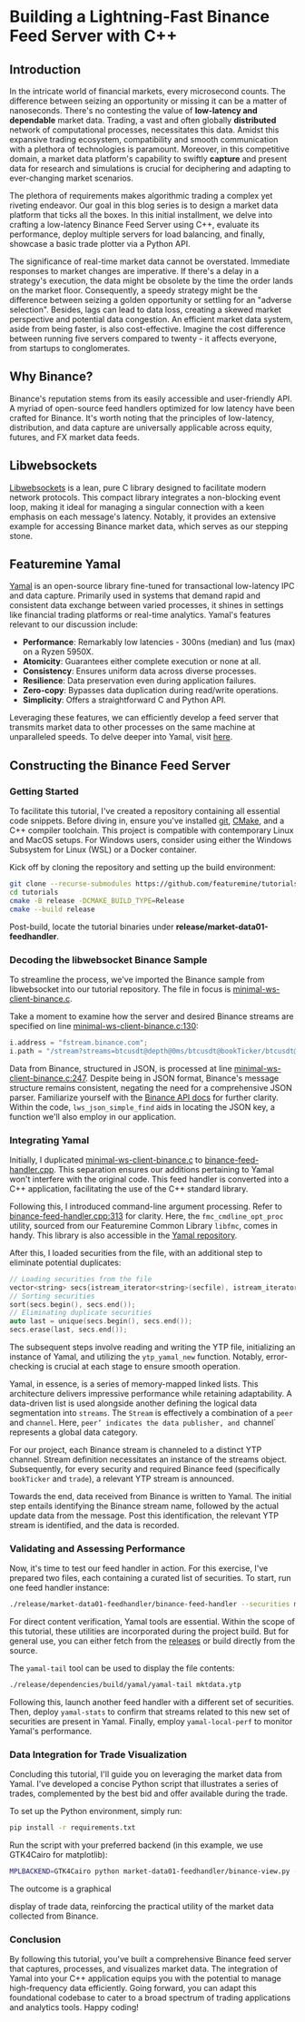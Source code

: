 # Building a Lightning-Fast Binance Feed Server with C++

## **Introduction**

In the intricate world of financial markets, every microsecond counts. The difference between seizing an opportunity or missing it can be a matter of nanoseconds. There's no contesting the value of **low-latency and dependable** market data. Trading, a vast and often globally **distributed** network of computational processes, necessitates this data. Amidst this expansive trading ecosystem, compatibility and smooth communication with a plethora of technologies is paramount. Moreover, in this competitive domain, a market data platform's capability to swiftly **capture** and present data for research and simulations is crucial for deciphering and adapting to ever-changing market scenarios.

The plethora of requirements makes algorithmic trading a complex yet riveting endeavor. Our goal in this blog series is to design a market data platform that ticks all the boxes. In this initial installment, we delve into crafting a low-latency Binance Feed Server using C++, evaluate its performance, deploy multiple servers for load balancing, and finally, showcase a basic trade plotter via a Python API.

The significance of real-time market data cannot be overstated. Immediate responses to market changes are imperative. If there's a delay in a strategy's execution, the data might be obsolete by the time the order lands on the market floor. Consequently, a speedy strategy might be the difference between seizing a golden opportunity or settling for an "adverse selection". Besides, lags can lead to data loss, creating a skewed market perspective and potential data congestion. An efficient market data system, aside from being faster, is also cost-effective. Imagine the cost difference between running five servers compared to twenty - it affects everyone, from startups to conglomerates.

## **Why Binance?**
Binance's reputation stems from its easily accessible and user-friendly API. A myriad of open-source feed handlers optimized for low latency have been crafted for Binance. It's worth noting that the principles of low-latency, distribution, and data capture are universally applicable across equity, futures, and FX market data feeds.

## **Libwebsockets**
[Libwebsockets](https://github.com/warmcat/libwebsockets) is a lean, pure C library designed to facilitate modern network protocols. This compact library integrates a non-blocking event loop, making it ideal for managing a singular connection with a keen emphasis on each message's latency. Notably, it provides an extensive example for accessing Binance market data, which serves as our stepping stone.

## **Featuremine Yamal**
[Yamal](https://github.com/featuremine/yamal) is an open-source library fine-tuned for transactional low-latency IPC and data capture. Primarily used in systems that demand rapid and consistent data exchange between varied processes, it shines in settings like financial trading platforms or real-time analytics. Yamal's features relevant to our discussion include:
- **Performance**: Remarkably low latencies - 300ns (median) and 1us (max) on a Ryzen 5950X.
- **Atomicity**: Guarantees either complete execution or none at all.
- **Consistency**: Ensures uniform data across diverse processes.
- **Resilience**: Data preservation even during application failures.
- **Zero-copy**: Bypasses data duplication during read/write operations.
- **Simplicity**: Offers a straightforward C and Python API.

Leveraging these features, we can efficiently develop a feed server that transmits market data to other processes on the same machine at unparalleled speeds. To delve deeper into Yamal, visit [here](https://github.com/featuremine/yamal).

## **Constructing the Binance Feed Server**

### **Getting Started**

To facilitate this tutorial, I've created a repository containing all essential code snippets. Before diving in, ensure you've installed [git](https://git-scm.com/downloads), [CMake](https://cmake.org/download), and a C++ compiler toolchain. This project is compatible with contemporary Linux and MacOS setups. For Windows users, consider using either the Windows Subsystem for Linux (WSL) or a Docker container.

Kick off by cloning the repository and setting up the build environment:
```bash
git clone --recurse-submodules https://github.com/featuremine/tutorials
cd tutorials
cmake -B release -DCMAKE_BUILD_TYPE=Release
cmake --build release
```
Post-build, locate the tutorial binaries under **release/market-data01-feedhandler**.

### **Decoding the libwebsocket Binance Sample**

To streamline the process, we've imported the Binance sample from libwebsocket into our tutorial repository. The file in focus is [minimal-ws-client-binance.c](https://github.com/featuremine/tutorials/blob/main/market-data01-feedhandler/minimal-ws-client-binance.c).

Take a moment to examine how the server and desired Binance streams are specified on line [minimal-ws-client-binance.c:130](https://github.com/featuremine/tutorials/blob/ba5e6cda40f924b14019a483688ef52c22b07b2a/market-data01-feedhandler/minimal-ws-client-binance.c#L130):
```C
i.address = "fstream.binance.com";
i.path = "/stream?streams=btcusdt@depth@0ms/btcusdt@bookTicker/btcusdt@aggTrade";
```
Data from Binance, structured in JSON, is processed at line [minimal-ws-client-binance.c:247](https://github.com/featuremine/tutorials/blob/2f4257e82a68a69a24d3e63805610a0f5e113844/market-data01-feedhandler/minimal-ws-client-binance.c#L247). Despite being in JSON format, Binance's message structure remains consistent, negating the need for a comprehensive JSON parser. Familiarize yourself with the [Binance API docs](https://binance-docs.github.io/apidocs/spot/en/#websocket-market-streams) for further clarity. Within the code, `lws_json_simple_find` aids in locating the JSON key, a function we'll also employ in our application.

### **Integrating Yamal**

Initially, I duplicated [minimal-ws-client-binance.c](https://github.com/featuremine/tutorials/blob/main/market-data01-feedhandler/minimal-ws-client-binance.c) to [binance-feed-handler.cpp](https://github.com/featuremine/tutorials/blob/main/market-data01-feedhandler/binance-feed-handler.cpp). This separation ensures our additions pertaining to Yamal won't interfere with the original code. This feed handler is converted into a C++ application, facilitating the use of the C++ standard library.

Following this, I introduced command-line argument processing. Refer to [binance-feed-handler.cpp:313](https://github.com/featuremine/tutorials/blob/ff04f928715f00fbd06ab0271280519029d4ba78/market-data01-feedhandler/binance-feed-handler.cpp#L313) for clarity. Here, the `fmc_cmdline_opt_proc` utility, sourced from our Featuremine Common Library `libfmc`, comes in handy. This library is also accessible in the [Yamal repository](https://github.com/featuremine/yamal). 

After this, I loaded securities from the file, with an additional step to eliminate potential duplicates:
```c++
// Loading securities from the file
vector<string> secs{istream_iterator<string>(secfile), istream_iterator<string>()};
// Sorting securities
sort(secs.begin(), secs.end());
// Eliminating duplicate securities
auto last = unique(secs.begin(), secs.end());
secs.erase(last, secs.end());
```
The subsequent steps involve reading and writing the YTP file, initializing an instance of Yamal, and utilizing the `ytp_yamal_new` function. Notably, error-checking is crucial at each stage to ensure smooth operation.

Yamal, in essence, is a series of memory-mapped linked lists. This architecture delivers impressive performance while retaining adaptability. A data-driven list is used alongside another defining the logical data segmentation into `streams`. The `Stream` is effectively a combination of a `peer` and `channel`. Here, `peer’ indicates the data publisher, and `channel` represents a global data category.

For our project, each Binance stream is channeled to a distinct YTP channel. Stream definition necessitates an instance of the streams object. Subsequently, for every security and required Binance feed (specifically `bookTicker` and `trade`), a relevant YTP stream is announced.

Towards the end, data received from Binance is written to Yamal. The initial step entails identifying the Binance stream name, followed by the actual update data from the message. Post this identification, the relevant YTP stream is identified, and the data is recorded.

### **Validating and Assessing Performance**

Now, it's time to test our feed handler in action. For this exercise, I've prepared two files, each containing a curated list of securities. To start, run one feed handler instance:

```bash
./release/market-data01-feedhandler/binance-feed-handler --securities market-data01-feedhandler/securities1.txt --peer feed --ytp-file mktdata.ytp
```

For direct content verification, Yamal tools are essential. Within the scope of this tutorial, these utilities are incorporated during the project build. But for general use, you can either fetch from the [releases](https://github.com/featuremine/yamal/releases) or build directly from the source.

The `yamal-tail` tool can be used to display the file contents:
```bash
./release/dependencies/build/yamal/yamal-tail mktdata.ytp
```
Following this, launch another feed handler with a different set of securities. Then, deploy `yamal-stats` to confirm that streams related to this new set of securities are present in Yamal. Finally, employ `yamal-local-perf` to monitor Yamal's performance.

### **Data Integration for Trade Visualization**

Concluding this tutorial, I'll guide you on leveraging the market data from Yamal. I've developed a concise Python script that illustrates a series of trades, complemented by the best bid and offer available during the trade.

To set up the Python environment, simply run:
```bash
pip install -r requirements.txt
```
Run the script with your preferred backend (in this example, we use GTK4Cairo for matplotlib):

```bash
MPLBACKEND=GTK4Cairo python market-data01-feedhandler/binance-view.py --ytp-file mktdata.ytp --security btcusdt --points 1000
```
The outcome is a graphical

 display of trade data, reinforcing the practical utility of the market data collected from Binance.

### **Conclusion**

By following this tutorial, you've built a comprehensive Binance feed server that captures, processes, and visualizes market data. The integration of Yamal into your C++ application equips you with the potential to manage high-frequency data efficiently. Going forward, you can adapt this foundational codebase to cater to a broad spectrum of trading applications and analytics tools. Happy coding!